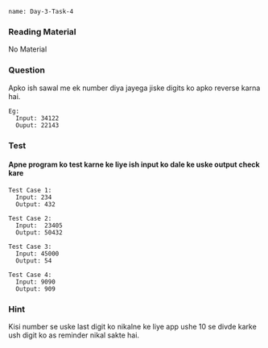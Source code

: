 ```ngMeta
name: Day-3-Task-4
```

### Reading Material
No Material

### Question
Apko ish sawal me ek number diya jayega jiske digits ko apko reverse karna hai.

```
Eg:
  Input: 34122
  Ouput: 22143
```

### Test
#### Apne program ko test karne ke liye ish input ko dale ke uske output check kare


```
Test Case 1:
  Input: 234
  Output: 432
```

```
Test Case 2:
  Input:  23405
  Output: 50432
```

```
Test Case 3:
  Input: 45000
  Output: 54
```

```
Test Case 4:
  Input: 9090
  Output: 909
```

### Hint
Kisi number se uske last digit ko nikalne ke liye app ushe 10 se divde karke ush digit ko as reminder nikal sakte hai.

